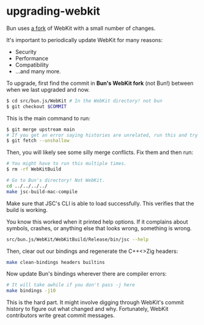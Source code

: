 # upgrading-webkit

Bun uses [a fork](https://github.com/oven-sh/WebKit) of WebKit with a small number of changes.

It's important to periodically update WebKit for many reasons:

* Security
* Performance
* Compatibility
* …and many more.

To upgrade, first find the commit in **Bun's WebKit fork** (not Bun!) between when we last upgraded and now.

```bash
$ cd src/bun.js/WebKit # In the WebKit directory! not bun
$ git checkout $COMMIT
```

This is the main command to run:

```bash
$ git merge upstream main
# If you get an error saying histories are unrelated, run this and try again:
$ git fetch --unshallow
```

Then, you will likely see some silly merge conflicts. Fix them and then run:

```bash
# You might have to run this multiple times.
$ rm -rf WebKitBuild

# Go to Bun's directory! Not WebKit.
cd ../../../../
make jsc-build-mac-compile
```

Make sure that JSC's CLI is able to load successfully. This verifies that the build is working.

You know this worked when it printed help options. If it complains about symbols, crashes, or anything else that looks wrong, something is wrong.

```bash
src/bun.js/WebKit/WebKitBuild/Release/bin/jsc --help
```

Then, clear out our bindings and regenerate the C++<>Zig headers:

```bash
make clean-bindings headers builtins
```

Now update Bun's bindings wherever there are compiler errors:

```bash
# It will take awhile if you don't pass -j here
make bindings -j10
```

This is the hard part. It might involve digging through WebKit's commit history to figure out what changed and why. Fortunately, WebKit contributors write great commit messages.
